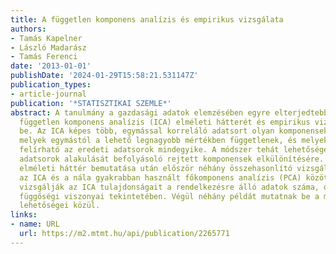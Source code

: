 ```yaml
---
title: A független komponens analízis és empirikus vizsgálata
authors:
- Tamás Kapelner
- László Madarász
- Tamás Ferenci
date: '2013-01-01'
publishDate: '2024-01-29T15:58:21.531147Z'
publication_types:
- article-journal
publication: '*STATISZTIKAI SZEMLE*'
abstract: A tanulmány a gazdasági adatok elemzésében egyre elterjedtebb módszer, a
  független komponens analízis (ICA) elméleti hátterét és empirikus vizsgálatát mutatja
  be. Az ICA képes több, egymással korreláló adatsort olyan komponensekre szétválasztani,
  melyek egymástól a lehető legnagyobb mértékben függetlenek, és melyek lineáris kombinációjaként
  felírható az eredeti adatsorok mindegyike. A módszer tehát lehetőséget nyújt az
  adatsorok alakulását befolyásoló rejtett komponensek elkülönítésére. A szerzők az
  elméleti háttér bemutatása után először néhány összehasonlító vizsgálatot végeznek
  az ICA és a nála gyakrabban használt főkomponens analízis (PCA) között, majd részletesebben
  vizsgálják az ICA tulajdonságait a rendelkezésre álló adatok száma, dimenziója és
  függőségi viszonyai tekintetében. Végül néhány példát mutatnak be a módszer alkalmazási
  lehetőségei közül.
links:
- name: URL
  url: https://m2.mtmt.hu/api/publication/2265771
---
```

